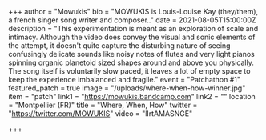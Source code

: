 +++
author = "Mowukis"
bio = "MOWUKIS is Louis-Louise Kay (they/them), a french singer song writer and composer.."
date = 2021-08-05T15:00:00Z
description = "This experimentation is meant as an exploration of scale and intimacy. Although the video does convey the visual and sonic elements of the attempt, it doesn't quite capture the disturbing nature of seeing confusingly delicate sounds like noisy notes of flutes and very light pianos spinning organic planetoid sized shapes around and above you physically. The song itself is voluntarily slow paced, it leaves a lot of empty space to keep the experience imbalanced and fragile."
event = "Patchathon #1"
featured_patch = true
image = "/uploads/where-when-how-winner.jpg"
item = "patch"
link1 = "https://mowukis.bandcamp.com"
link2 = ""
location = "Montpellier (FR)"
title = "Where, When, How"
twitter = "https://twitter.com/MOWUKIS"
video = "lIrtAMASNGE"

+++

